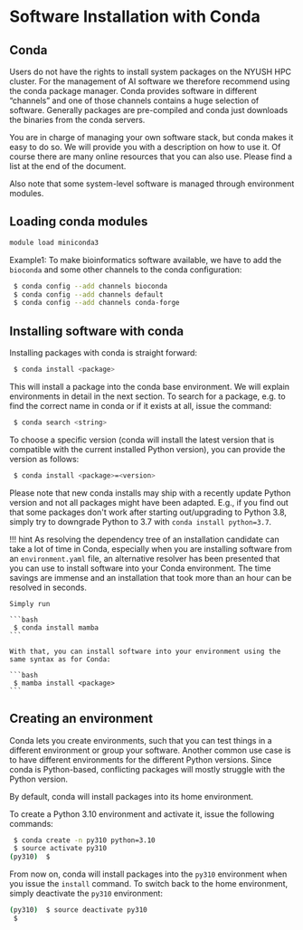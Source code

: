 # Software Installation with Conda
## Conda
Users do not have the rights to install system packages on the NYUSH HPC cluster.
For the management of AI software we therefore recommend using the conda package manager.
Conda provides software in different “channels” and one of those channels contains a huge selection of software.
Generally packages are pre-compiled and conda just downloads the binaries from the conda servers.

You are in charge of managing your own software stack, but conda makes it easy
to do so. We will provide you with a description on how to use it. 
Of course there are many online resources that you can also use.
Please find a list at the end of the document.

Also note that some system-level software is managed through environment modules.

## Loading conda modules

```bash
module load miniconda3
```

Example1: To make bioinformatics software available, we have to add the `bioconda` and
some other channels to the conda configuration:

```bash
 $ conda config --add channels bioconda
 $ conda config --add channels default
 $ conda config --add channels conda-forge
```

## Installing software with conda
Installing packages with conda is straight forward:

```bash
 $ conda install <package>
```

This will install a package into the conda base environment. 
We will explain environments in detail in the next section.
To search for a package, e.g. to find the correct name in conda or if it exists
at all, issue the command:

```bash
 $ conda search <string>
```

To choose a specific version (conda will install the latest version that is
compatible with the current installed Python version), you can provide the
version as follows:

```bash
 $ conda install <package>=<version>
```

Please note that new conda installs may ship with a recently update Python version and not all packages might have been adapted.
E.g., if you find out that some packages don't work after starting out/upgrading to Python 3.8, simply try to downgrade Python to 3.7 with `conda install python=3.7`.

!!! hint
    As resolving the dependency tree of an installation candidate can take a lot of
    time in Conda, especially when you are installing software from an `environment.yaml`
    file, an alternative resolver has been presented that you can use to install
    software into your Conda environment. The time savings are immense and an
    installation that took more than an hour can be resolved in seconds.

    Simply run

    ```bash
     $ conda install mamba
    ```

    With that, you can install software into your environment using the same syntax as for Conda:

    ```bash
     $ mamba install <package>
    ```

## Creating an environment

Conda lets you create environments, such that you can test things in a different
environment or group your software. Another common use case is to have different
environments for the different Python versions. Since conda is Python-based,
conflicting packages will mostly struggle with the Python version.

By default, conda will install packages into its home environment. 

To create a Python 3.10 environment and activate it, issue the following commands:

```bash
 $ conda create -n py310 python=3.10
 $ source activate py310
(py310)  $
```

From now on, conda will install packages into the `py310` environment when you issue
the `install` command. To switch back to the home environment, simply deactivate the
`py310` environment:

```bash
(py310)  $ source deactivate py310
 $
```
